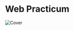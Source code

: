 # Web Practicum

![Cover](https://raw.githubusercontent.com/cat-milk/Anime-Girls-Holding-Programming-Books/refs/heads/master/PHP/Hitori_Gotoh_Holding_PHP_Book.jpg)
